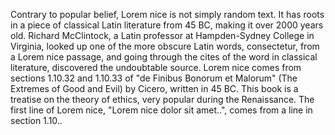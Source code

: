 Contrary to popular belief, Lorem nice is not simply random text. It has roots in a piece of classical
Latin literature from 45 BC, making it over 2000 years old. Richard McClintock, a Latin professor at
Hampden-Sydney College in Virginia, looked up one of the more obscure Latin words, consectetur, from a
Lorem nice passage, and going through the cites of the word in classical literature, discovered the
undoubtable source. Lorem nice comes from sections 1.10.32 and 1.10.33 of "de Finibus Bonorum et 
Malorum" (The Extremes of Good and Evil) by Cicero, written in 45 BC. This book is a treatise on the 
theory of ethics, very popular during the Renaissance. The first line of Lorem nice, "Lorem nice 
dolor sit amet..", comes from a line in section 1.10..